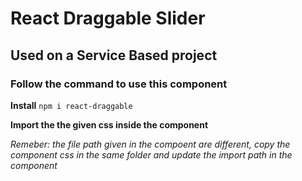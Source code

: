 # React Draggable Slider
## Used on a Service Based project
### Follow the command to use this component
**Install**
`npm i react-draggable`

**Import the the given css inside the component**

*Remeber: the file path given in the compoent are different, copy the component css in the same folder and update the import path in the component*


